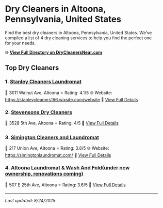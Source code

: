 # Dry Cleaners in Altoona, Pennsylvania, United States

Find the best dry cleaners in Altoona, Pennsylvania, United States. We've compiled a list of 4 dry cleaning services to help you find the perfect one for your needs.

🌐 **[View Full Directory on DryCleanersNear.com](https://drycleanersnear.com/city/US/Pennsylvania/Altoona)**

## Top Dry Cleaners

### 1. [Stanley Cleaners Laundromat](https://drycleanersnear.com/dryCleaner/6886d9a6c1603fb16966f81e/stanley-cleaners-laundromat)
📍 3011 Walnut Ave, Altoona
⭐ Rating: 4.1/5
🌐 Website: https://stanleycleaners166.wixsite.com/website
🔗 [View Full Details](https://drycleanersnear.com/dryCleaner/6886d9a6c1603fb16966f81e/stanley-cleaners-laundromat)

### 2. [Stevensons Dry Cleaners](https://drycleanersnear.com/dryCleaner/6886d9a4c1603fb16966f7c4/stevensons-dry-cleaners)
📍 3528 5th Ave, Altoona
⭐ Rating: 4/5
🔗 [View Full Details](https://drycleanersnear.com/dryCleaner/6886d9a4c1603fb16966f7c4/stevensons-dry-cleaners)

### 3. [Simington Cleaners and Laundromat](https://drycleanersnear.com/dryCleaner/6886d9a7c1603fb16966f872/simington-cleaners-and-laundromat)
📍 217 Union Ave, Altoona
⭐ Rating: 3.8/5
🌐 Website: https://simingtonlaundromat.com/
🔗 [View Full Details](https://drycleanersnear.com/dryCleaner/6886d9a7c1603fb16966f872/simington-cleaners-and-laundromat)

### 4. [Altoona Laundromat & Wash And Fold(under new ownership, renovations coming)](https://drycleanersnear.com/dryCleaner/6886d9a5c1603fb16966f7d4/altoona-laundromat-wash-and-fold-under-new-ownership-renovations-coming)
📍 507 E 25th Ave, Altoona
⭐ Rating: 3.6/5
🔗 [View Full Details](https://drycleanersnear.com/dryCleaner/6886d9a5c1603fb16966f7d4/altoona-laundromat-wash-and-fold-under-new-ownership-renovations-coming)


---

*Last updated: 8/24/2025*
